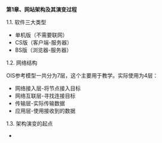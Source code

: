 **第1章、网站架构及其演变过程**

1.1. 软件三大类型
​	
* 单机版（不需要联网）
* CS版（客户端-服务器）
* BS版（浏览器-服务器）

1.2. 网络结构

OIS参考模型一共分为7层，这个主要用于教学。实际使用为4层：
* 网络接入层-将节点接入目标
* 网络互联层-寻找连接目标
* 传输层-实际传输数据
* 应用层-使用接收到的数据

1.3. 架构演变的起点

* ​